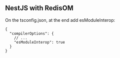 ## NestJS with RedisOM

On the tsconfig.json, at the end add esModuleInterop:
```
{
  "compilerOptions": {
    // ...
    "esModuleInterop": true
  }
}
```